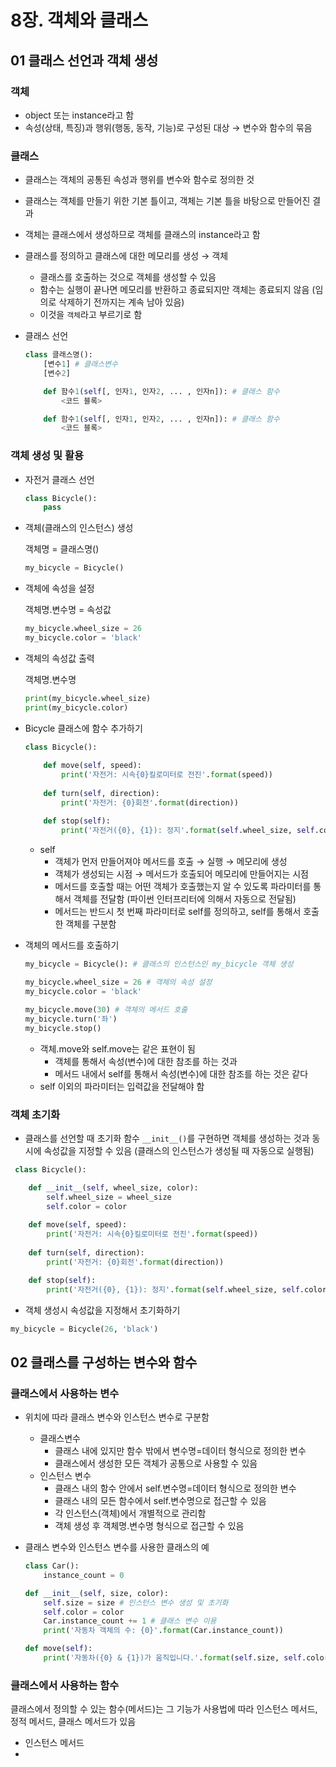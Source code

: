 # **8장. 객체와 클래스**

## **01 클래스 선언과 객체 생성**

### 객체

- object 또는 instance라고 함
- 속성(상태, 특징)과 행위(행동, 동작, 기능)로 구성된 대상 → 변수와 함수의 묶음

### 클래스

- 클래스는 객체의 공통된 속성과 행위를 변수와 함수로 정의한 것
- 클래스는 객체를 만들기 위한 기본 틀이고, 객체는 기본 틀을 바탕으로 만들어진 결과
- 객체는 클래스에서 생성하므로 객체를 클래스의 instance라고 함
- 클래스를 정의하고 클래스에 대한 메모리를 생성 → 객체
    - 클래스를 호출하는 것으로 객체를 생성할 수 있음
    - 함수는 실행이 끝나면 메모리를 반환하고 종료되지만 객체는 종료되지 않음 (임의로 삭제하기 전까지는 계속 남아 있음)
    - 이것을 `객체`라고 부르기로 함
- 클래스 선언
    
    ```python
    class 클래스명():
    	[변수1] # 클래스변수
    	[변수2]
    
    	def 함수1(self[, 인자1, 인자2, ... , 인자n]): # 클래스 함수
    		<코드 블록>
    
    	def 함수1(self[, 인자1, 인자2, ... , 인자n]): # 클래스 함수
    		<코드 블록>
    ```
    

### 객체 생성 및 활용

- 자전거 클래스 선언
    
    ```python
    class Bicycle():
    	pass
    ```
    
- 객체(클래스의 인스턴스) 생성
    
    객체명 = 클래스명()
    
    ```python
    my_bicycle = Bicycle()
    ```
    
- 객체에 속성을 설정
    
    객체명.변수명 = 속성값
    
    ```python
    my_bicycle.wheel_size = 26
    my_bicycle.color = 'black'
    ```
    
- 객체의 속성값 출력
    
    객체명.변수명
    
    ```python
    print(my_bicycle.wheel_size)
    print(my_bicycle.color)
    ```
    
- Bicycle 클래스에 함수 추가하기
    
    ```python
    class Bicycle():
    	
    	def move(self, speed):
    		print('자전거: 시속{0}킬로미터로 전진'.format(speed))
    	
    	def turn(self, direction):
    		print('자전거: {0}회전'.format(direction))
    
    	def stop(self):
    		print('자전거({0}, {1}): 정지'.format(self.wheel_size, self.color))
    ```
    
    - self
        - 객체가 먼저 만들어져야 메서드를 호출 → 실행 → 메모리에 생성
        - 객체가 생성되는 시점 → 메서드가 호출되어 메모리에 만들어지는 시점
        - 메서드를 호출할 때는 어떤 객체가 호출했는지 알 수 있도록 파라미터를 통해서 객체를 전달함 (파이썬 인터프리터에 의해서 자동으로 전달됨)
        - 메서드는 반드시 첫 번째 파라미터로 self를 정의하고, self를 통해서 호출한 객체를 구분함
- 객체의 메서드를 호출하기
    
    ```python
    my_bicycle = Bicycle(): # 클래스의 인스턴스인 my_bicycle 객체 생성
    	
    my_bicycle.wheel_size = 26 # 객체의 속성 설정
    my_bicycle.color = 'black'
    
    my_bicycle.move(30) # 객체의 메서드 호출
    my_bicycle.turn('좌')
    my_bicycle.stop()
    ```
    
    - 객체.move와 self.move는 같은 표현이 됨
        - 객체를 통해서 속성(변수)에 대한 참조를 하는 것과
        - 메서드 내에서 self를 통해서 속성(변수)에 대한 참조를 하는 것은 같다
    - self 이외의 파라미터는 입력값을 전달해야 함

### 객체 초기화

- 클래스를 선언할 때 초기화 함수 `__init__()`를 구현하면 객체를 생성하는 것과 동시에 속성값을 지정할 수 있음 (클래스의 인스턴스가 생성될 때 자동으로 실행됨)

```python
 class Bicycle():

	def __init__(self, wheel_size, color):
		self.wheel_size = wheel_size
		self.color = color
	
	def move(self, speed):
		print('자전거: 시속{0}킬로미터로 전진'.format(speed))
	
	def turn(self, direction):
		print('자전거: {0}회전'.format(direction))

	def stop(self):
		print('자전거({0}, {1}): 정지'.format(self.wheel_size, self.color))
```

- 객체 생성시 속성값을 지정해서 초기화하기

```python
my_bicycle = Bicycle(26, 'black')
```

## 02 클래스를 구성하는 변수와 함수

### 클래스에서 사용하는 변수

- 위치에 따라 클래스 변수와 인스턴스 변수로 구분함
    - 클래스변수
        - 클래스 내에 있지만 함수 밖에서 변수명=데이터 형식으로 정의한 변수
        - 클래스에서 생성한 모든 객체가 공통으로 사용할 수 있음
    - 인스턴스 변수
        - 클래스 내의 함수 안에서 self.변수명=데이터 형식으로 정의한 변수
        - 클래스 내의 모든 함수에서 self.변수명으로 접근할 수 있음
        - 각 인스턴스(객체)에서 개별적으로 관리함
        - 객체 생성 후 객체명.변수명 형식으로 접근할 수 있음
- 클래스 변수와 인스턴스 변수를 사용한 클래스의 예
    
    ```python
    class Car():
    	instance_count = 0
    
    def __init__(self, size, color):
    	self.size = size # 인스턴스 변수 생성 및 초기화
    	self.color = color
    	Car.instance_count += 1 # 클래스 변수 이용
    	print('자동차 객체의 수: {0}'.format(Car.instance_count))
    
    def move(self):
    	print('자동차({0} & {1})가 움직입니다.'.format(self.size, self.color))
    ```
    

### 클래스에서 사용하는 함수

클래스에서 정의할 수 있는 함수(메서드)는 그 기능가 사용법에 따라 인스턴스 메서드, 정적 메서드, 클래스 메서드가 있음

- 인스턴스 메서드
-